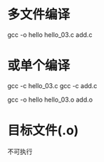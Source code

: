多文件编译
========
gcc -o hello hello_03.c add.c

或单个编译
========
gcc -c hello_03.c 
gcc -c add.c

gcc -o hello hello_03.o add.o

目标文件(.o)
===========
不可执行
